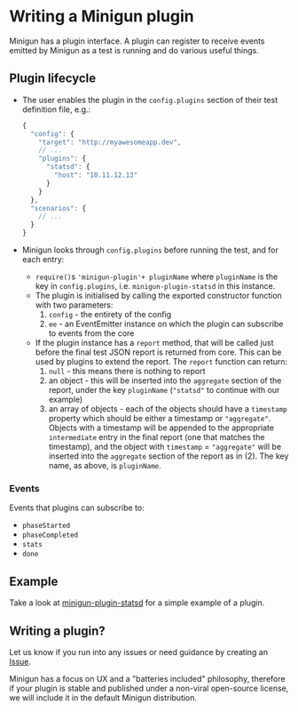 # Writing a Minigun plugin

Minigun has a plugin interface. A plugin can register to receive events emitted by Minigun as a test is running and do various useful things.

## Plugin lifecycle

- The user enables the plugin in the `config.plugins` section of their test definition file, e.g.:

  ```javascript
  {
    "config": {
      "target": "http://myawesomeapp.dev",
      // ...
      "plugins": {
        "statsd": {
          "host": "10.11.12.13"
        }
      }
    },
    "scenarios": {
      // ...
    }
  }
  ```

- Minigun looks through `config.plugins` before running the test, and for each entry:
  - `require()`s `'minigun-plugin'+ pluginName` where `pluginName` is the key in `config.plugins`, i.e. `minigun-plugin-statsd` in this instance.
  - The plugin is initialised by calling the exported constructor function with two parameters:
    1. `config` - the entirety of the config
    2. `ee` - an EventEmitter instance on which the plugin can subscribe to events from the core
  - If the plugin instance has a `report` method, that will be called just before the final test JSON report is returned from core. This can be used by plugins to extend the report. The `report` function can return:
    1. `null` - this means there is nothing to report
    2. an object - this will be inserted into the `aggregate` section of the report, under the key `pluginName` (`"statsd"` to continue with our example)
    3. an array of objects - each of the objects should have a `timestamp` property which should be either a timestamp or `"aggregate"`. Objects with a timestamp will be appended to the appropriate `intermediate` entry in the final report (one that matches the timestamp), and the object with `timestamp` = `"aggregate"` will be inserted into the `aggregate` section of the report as in (2). The key name, as above, is `pluginName`.

### Events

Events that plugins can subscribe to:

- `phaseStarted`
- `phaseCompleted`
- `stats`
- `done`

## Example

Take a look at [minigun-plugin-statsd](https://github.com/shoreditch-ops/plugin-statsd) for a simple example of a plugin.

## Writing a plugin?

Let us know if you run into any issues or need guidance by creating an [Issue](https://github.com/shoreditch-ops/minigun/issues).

Minigun has a focus on UX and a "batteries included" philosophy, therefore if your plugin is stable and published under a non-viral open-source license, we will include it in the default Minigun distribution.
